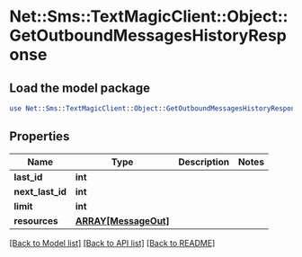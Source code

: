 # Net::Sms::TextMagicClient::Object::GetOutboundMessagesHistoryResponse

## Load the model package
```perl
use Net::Sms::TextMagicClient::Object::GetOutboundMessagesHistoryResponse;
```

## Properties
Name | Type | Description | Notes
------------ | ------------- | ------------- | -------------
**last_id** | **int** |  | 
**next_last_id** | **int** |  | 
**limit** | **int** |  | 
**resources** | [**ARRAY[MessageOut]**](MessageOut.md) |  | 

[[Back to Model list]](../README.md#documentation-for-models) [[Back to API list]](../README.md#documentation-for-api-endpoints) [[Back to README]](../README.md)


